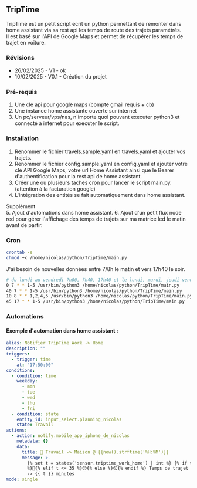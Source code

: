 ## TripTime

TripTime est un petit script ecrit un python permettant de remonter dans home assistant via sa rest api les temps de route des trajets paramétrés.  
Il est basé sur l'API de Google Maps et permet de récupérer les temps de trajet en voiture.

### Révisions

 - 26/02/2025 - V1 - ok
 - 10/02/2025 - V0.1 - Création du projet

### Pré-requis

1. Une cle api pour google maps (compte gmail requis + cb)
2. Une instance home assistante ouverte sur internet
3. Un pc/serveur/vps/nas, n'importe quoi pouvant executer python3 et connecté à internet pour executer le script.

### Installation

 1. Renommer le fichier travels.sample.yaml en travels.yaml et ajouter vos trajets.
 2. Renommer le fichier config.sample.yaml en config.yaml et ajouter votre clé API Google Maps, votre url Home Assistant ainsi que le Bearer d'authentification pour la rest api de home assistant.
 3. Créer une ou plusieurs taches cron pour lancer le script main.py. (attention à la facturation google)
 4. L'intégration des entités se fait automatiquement dans home assistant.

Supplément  
 5. Ajout d'automations dans home assistant. 
 6. Ajout d'un petit flux node red pour gérer l'affichage des temps de trajets sur ma matrice led le matin avant de partir.
 
### Cron

```bash
crontab -e
chmod +x /home/nicolas/python/TripTime/main.py
```

J'ai besoin de nouvelles données entre 7/8h le matin et vers 17h40 le soir.  

```bash
# du lundi au vendredi 7h00, 7h40, 17h40 et le lundi, mardi, jeudi vendredi à 8h10
0 7 * * 1-5 /usr/bin/python3 /home/nicolas/python/TripTime/main.py
40 7 * * 1-5 /usr/bin/python3 /home/nicolas/python/TripTime/main.py
10 8 * * 1,2,4,5 /usr/bin/python3 /home/nicolas/python/TripTime/main.py
45 17 * * 1-5 /usr/bin/python3 /home/nicolas/python/TripTime/main.py
```

### Automations

#### Exemple d'automation dans home assistant :

```yaml
alias: Notifier TripTime Work -> Home
description: ""
triggers:
  - trigger: time
    at: "17:50:00"
conditions:
  - condition: time
    weekday:
      - mon
      - tue
      - wed
      - thu
      - fri
  - condition: state
    entity_id: input_select.planning_nicolas
    state: Travail
actions:
  - action: notify.mobile_app_iphone_de_nicolas
    metadata: {}
    data:
      title: 🚗 Travail -> Maison @ {{now().strftime('%H:%M')}}
      message: >-
        {% set t = states('sensor.triptime_work_home') | int %} {% if t < 25
        %}🚀{% elif t <= 35 %}😐{% else %}😡{% endif %} Temps de trajet estimé
        -> {{ t }} minutes
mode: single
```


